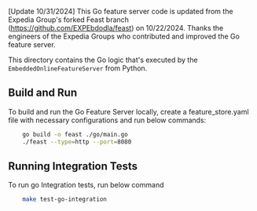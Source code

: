 [Update 10/31/2024] This Go feature server code is updated from the Expedia Group's forked Feast branch (https://github.com/EXPEbdodla/feast) on 10/22/2024. Thanks the engineers of the Expedia Groups who contributed and improved the Go feature server.  


This directory contains the Go logic that's executed by the `EmbeddedOnlineFeatureServer` from Python.

## Build and Run
To build and run the Go Feature Server locally, create a feature_store.yaml file with necessary configurations and run below commands:

```bash
    go build -o feast ./go/main.go
    ./feast --type=http --port=8080
```

## Running Integration Tests

To run go Integration tests, run below command

```bash
    make test-go-integration
```